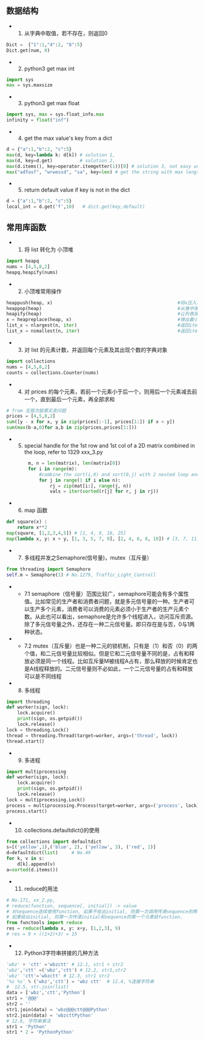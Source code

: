 ## 数据结构
- 1. 从字典中取值，若不存在，则返回0
```py
Dict =  {"1":1,"4":2, "8":5}
Dict.get(num, 0)
```
- 2. python3 get max int
```py
import sys
max = sys.maxsize
```
- 3. python3 get max float
```py
import sys, max = sys.float_info.max
infinity = float("inf")
```
- 4. get the max value's key from a dict
```py
d = {"a":1,"b":2, "c":5}
max(d, key=lambda k: d[k]) # solution 1,
max(d, key=d.get)          # solution 2,
max(d.items(), key=operator.itemgetter(1))[0] # solution 3, not easy understanding, not recomended,
max("adfasf", "wrwessd", "sa", key=len) # get the string with max length,from problem 005 py_2,
```
- 5. return default value if key is not in the dict
```py
d = {"a":1,"b":2, "c":5}
local_int = d.get('f',10)   # dict.get(key,default)
```

## 常用库函数
- 1. 将 list 转化为 小顶堆
```py
import heapq
nums = [4,5,8,2]
heapq.heapify(nums)
```
- 2. 小顶堆常用操作
```py
heappush(heap, x)                                              #将x压入堆中
heappop(heap)                                                  #从堆中弹出最小的元素
heapify(heap)                                                  #让列表具备堆特征
x = heapreplace(heap, x)                                       #弹出最小的元素，并将x压入堆中
list_x = nlargest(n, iter)                                     #返回iter中n个最大的元素
list_x = nsmallest(n, iter)                                    #返回iter中n个最小的元素
```
- 3. 对 list 的元素计数，并返回每个元素及其出现个数的字典对象
```py
import collections
nums = [4,5,8,2]
counts = collections.Counter(nums)
```
- 4. 对 prices 的每个元素，若前一个元素小于后一个，则用后一个元素减去前一个，直到最后一个元素，再全部求和
```py
# from 无限次股票买卖问题
prices = [4,5,8,2]
sum([y - x for x, y in zip(prices[:-1], prices[1:]) if x < y])
sum(max(b-a,0)for a,b in zip(prices,prices[1:]))
```
- 5. special handle for the 1st row and 1st col of a 2D matrix combined in the loop, refer to 1329 xxx_3.py
```py
        m, n = len(matrix), len(matrix[0])
        for i in range(m):
            #combine the sort(i,0) and sort(0,j) with 2 nested loop and below if condition judgement.
            for j in range(1 if i else n):
                rj = zip(mat[i:], range(j, n))
                vals = iter(sorted(r[j] for r, j in rj))                
```
- 6. map 函数
```py
def square(x) :
    return x**2
map(square, [1,2,3,4,5]) # [1, 4, 9, 16, 25]
map(lambda x, y: x + y, [1, 3, 5, 7, 9], [2, 4, 6, 8, 10]) # [3, 7, 11, 15, 19]    
```
- 7. 多线程并发之Semaphore(信号量)，mutex（互斥量）
```py
from threading import Semaphore
self.m = Semaphore(1) # No.1279, Traffic_Light_Controll
```
- - 7.1 semaphore（信号量）范围比较广，semaphore可能会有多个属性值。比如常见的生产者和消费者问题，就是多元信号量的一种。生产者可以生产多个元素，消费者可以消费的元素必须小于生产者的生产元素个数。从此也可以看出，semaphore是允许多个线程进入，访问互斥资源。除了多元信号量之外，还存在一种二元信号量。即只存在是与否，0与1两种状态。
- - 7.2 mutex（互斥量）也是一种二元的锁机制，只有是（1）和否（0）的两个值，和二元信号量比较相似。但是它和二元信号量不同的是，占有和释放必须是同一个线程。比如互斥量M被线程A占有，那么释放的时候肯定也是A线程释放的。二元信号量则不必如此，一个二元信号量的占有和释放可以是不同线程
- 8. 多线程
```py
import threading
def worker(sign, lock):
    lock.acquire()
    print(sign, os.getpid())
    lock.release()
lock = threading.Lock()
thread = threading.Thread(target=worker, args=('thread', lock))
thread.start()   
```
- 9. 多进程
```py
import multiprocessing
def worker(sign, lock):
    lock.acquire()
    print(sign, os.getpid())
    lock.release()
lock = multiprocessing.Lock()
process = multiprocessing.Process(target=worker, args=('process', lock))
process.start()
```
- 10. collections.defaultdict()的使用
```py
from collections import defaultdict 
s=[('yellow',1),('blue', 2), ('yellow', 3), ('red', 1)]
d=defaultdict(list)     # No.49
for k, v in s:
    d[k].append(v)
a=sorted(d.items())
```
- 11. reduce的用法
```py
# No.171, xx_2.py,
# reduce(function, sequence[, initial]) -> value
# 对sequence连续使用function, 如果不给出initial, 则第一次调用传递sequence的两个元素, 以后把前一次调用的结果和sequence的下一个元素传递给function.
# 如果给出initial, 则第一次传递initial和sequence的第一个元素给function.
from functools import reduce 
res = reduce(lambda x, y: x+y, [1,2,3], 9) 
# res = 9 + ((1+2)+3) = 15
```
- 12. Python3字符串拼接的几种方法
```py
'wbz' + 'ctt' ='wbzctt' # 12.1, str1 + str2
'wbz','ctt' =('wbz','ctt') # 12.2, str1,str2
'wbz' 'ctt'='wbzctt' # 12.3, str1 str2
'%s %s' % ('wbz','ctt') = 'wbz ctt'  # 12.4, %连接字符串
#  12.5, str.join(list) 
data = ['wbz','ctt','Python']
str1 = '@@@'  
str2 = ''
str1.join(data) = 'wbz@@@ctt@@@Python'
str2.join(data) = 'wbzcttPython'
# 12.6, 字符串乘法
str1 = 'Python'
str1 * 2 = 'PythonPython'
```
